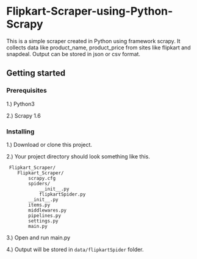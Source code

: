 # Flipkart-Scraper-using-Python-Scrapy

This is a simple scraper created in Python using framework scrapy. It collects data like product_name, product_price from sites like flipkart and snapdeal. Output can be stored in json or csv format.

## Getting started

### Prerequisites

1.) Python3

2.) Scrapy 1.6

### Installing

1.) Download or clone this project.

2.) Your project directory should look something like this.
```
 Flipkart_Scraper/
    Flipkart_Scraper/
        scrapy.cfg            
        spiders/
            __init__.py
            flipkartSpider.py
        __init__.py
        items.py   
        middlewares.py    
        pipelines.py      
        settings.py 
        main.py
```

3.) Open and run main.py

4.) Output will be stored in `data/flipkartSpider` folder.
